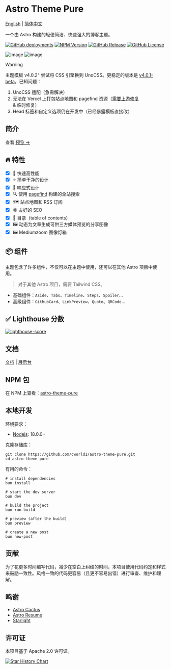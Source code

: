 # Astro Theme Pure

[English](./README.md) | [简体中文](./README-zh-CN.md)

一个由 Astro 构建的轻便简洁、快速强大的博客主题。

[![GitHub deployments](https://img.shields.io/github/deployments/cworld1/astro-theme-pure/production?style=flat&logo=vercel&label=vercel)](https://astro-pure.js.org/)
[![NPM Version](https://img.shields.io/npm/v/astro-pure?logo=npm&style=flat)](https://www.npmjs.com/package/astro-pure)
[![GitHub Release](https://img.shields.io/github/v/release/cworld1/astro-theme-pure?include_prereleases&style=flat&label=template)](https://github.com/cworld1/astro-theme-pure/releases)
[![GitHub License](https://img.shields.io/github/license/cworld1/astro-theme-pure?style=flat)](https://github.com/cworld1/astro-theme-pure/blob/main/LICENSE)

![image](./.github/assets/header.webp)
![image](./.github/assets/body.webp)

> [!WARNING]
> 主题模板 v4.0.2^ 尝试将 CSS 引擎换到 UnoCSS。更稳定的版本是 [v4.0.1-beta](https://github.com/cworld1/astro-theme-pure/tree/v4.0.1-beta)。已知问题：
>
> 1. UnoCSS 适配（急需解决）
> 2. 无法在 Vercel 上打包站点地图和 pagefind 资源（[需要上游修复](https://github.com/withastro/astro/issues/12663) & 临时修复）
> 3. Head 标签和自定义选项仍在开发中（已经暴露模板直接改）

## 简介

查看 [预览 →](https://astro-pure.js.org/)

## :fire: 特性

- [x] :rocket: 快速高性能
- [x] :star: 简单干净的设计
- [x] :iphone: 响应式设计
- [x] :mag: 使用 [pagefind](https://pagefind.app/) 构建的全站搜索
- [x] :world_map: 站点地图和 RSS 订阅
- [x] :spider_web: 友好的 SEO
- [x] :book: 目录（table of contents）
- [x] :framed_picture: 动态为文章生成可供三方媒体预览的分享图像
- [x] :framed_picture: Mediumzoom 图像灯箱

## :package: 组件

主题包含了许多组件，不仅可以在主题中使用，还可以在其他 Astro 项目中使用。

> 对于其他 Astro 项目，需要 Tailwind CSS。

- 基础组件：`Aside`、`Tabs`、`Timeline`、`Steps`、`Spoiler`...
- 高级组件：`GithubCard`、`LinkPreview`、`Quote`、`QRCode`...

## :white_check_mark: Lighthouse 分数

[![lighthouse-score](./.github/assets/lighthouse-score.png)](https://pagespeed.web.dev/analysis/https-cworld-top/o229zrt5o4?form_factor=mobile&hl=en)

## 文档

[文档](https://astro-pure.js.org/docs) | [展示台](https://github.com/cworld1/astro-theme-pure/issues/10)

## NPM 包

在 NPM 上查看：[astro-theme-pure](https://www.npmjs.com/package/astro-pure)

## 本地开发

环境要求：

- [Nodejs](https://nodejs.org/): 18.0.0+

克隆存储库：

```shell
git clone https://github.com/cworld1/astro-theme-pure.git
cd astro-theme-pure
```

有用的命令：

```shell
# install dependencies
bun install

# start the dev server
bun dev

# build the project
bun run build

# preview (after the build)
bun preview

# create a new post
bun new-post
```

## 贡献

为了花更多时间编写代码，减少在空白上纠结的时间，本项目使用代码约定和样式来鼓励一致性。风格一致的代码更容易（且更不容易出错）进行审查、维护和理解。

## 鸣谢

- [Astro Cactus](https://github.com/chrismwilliams/astro-theme-cactus)
- [Astro Resume](https://github.com/srleom/astro-theme-resume)
- [Starlight](https://github.com/withastro/starlight)

## 许可证

本项目基于 Apache 2.0 许可证。

[![Star History Chart](https://api.star-history.com/svg?repos=cworld1/astro-theme-pure&type=Date)](https://star-history.com/#cworld1/astro-theme-pure&Date)
